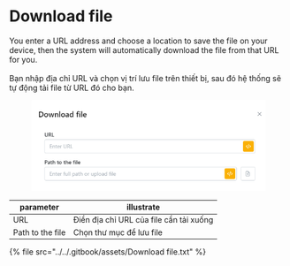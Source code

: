 # Download file

You enter a URL address and choose a location to save the file on your device, then the system will automatically download the file from that URL for you.\
\
Bạn nhập địa chỉ URL và chọn vị trí lưu file trên thiết bị, sau đó hệ thống sẽ tự động tải file từ URL đó cho bạn.

<figure><img src="../../.gitbook/assets/Download file.png" alt=""><figcaption></figcaption></figure>

| parameter        | illustrate                              |
| ---------------- | --------------------------------------- |
| URL              | Điền địa chỉ URL của file cần tải xuống |
| Path to the file | Chọn thư mục để lưu file                |

{% file src="../../.gitbook/assets/Download file.txt" %}
